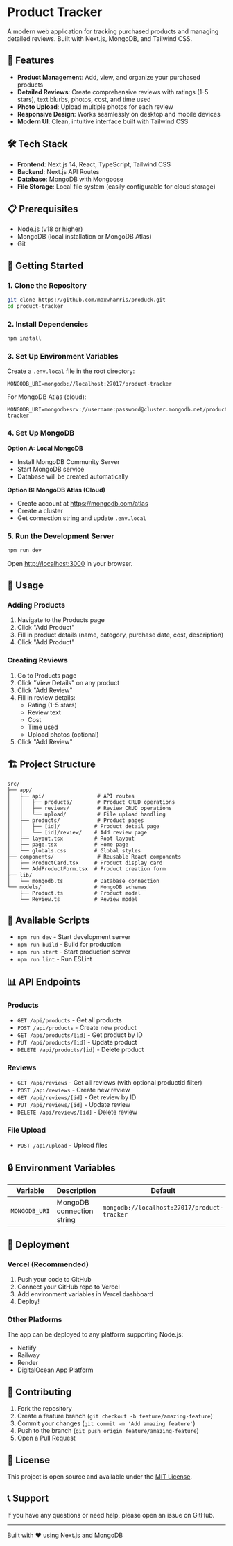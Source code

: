 # Product Tracker

A modern web application for tracking purchased products and managing detailed reviews. Built with Next.js, MongoDB, and Tailwind CSS.

## 🚀 Features

- **Product Management**: Add, view, and organize your purchased products
- **Detailed Reviews**: Create comprehensive reviews with ratings (1-5 stars), text blurbs, photos, cost, and time used
- **Photo Upload**: Upload multiple photos for each review
- **Responsive Design**: Works seamlessly on desktop and mobile devices
- **Modern UI**: Clean, intuitive interface built with Tailwind CSS

## 🛠️ Tech Stack

- **Frontend**: Next.js 14, React, TypeScript, Tailwind CSS
- **Backend**: Next.js API Routes
- **Database**: MongoDB with Mongoose
- **File Storage**: Local file system (easily configurable for cloud storage)

## 📋 Prerequisites

- Node.js (v18 or higher)
- MongoDB (local installation or MongoDB Atlas)
- Git

## 🚀 Getting Started

### 1. Clone the Repository
```bash
git clone https://github.com/maxwharris/produck.git
cd product-tracker
```

### 2. Install Dependencies
```bash
npm install
```

### 3. Set Up Environment Variables

Create a `.env.local` file in the root directory:
```env
MONGODB_URI=mongodb://localhost:27017/product-tracker
```

For MongoDB Atlas (cloud):
```env
MONGODB_URI=mongodb+srv://username:password@cluster.mongodb.net/product-tracker
```

### 4. Set Up MongoDB

**Option A: Local MongoDB**
- Install MongoDB Community Server
- Start MongoDB service
- Database will be created automatically

**Option B: MongoDB Atlas (Cloud)**
- Create account at https://mongodb.com/atlas
- Create a cluster
- Get connection string and update `.env.local`

### 5. Run the Development Server
```bash
npm run dev
```

Open [http://localhost:3000](http://localhost:3000) in your browser.

## 📖 Usage

### Adding Products
1. Navigate to the Products page
2. Click "Add Product"
3. Fill in product details (name, category, purchase date, cost, description)
4. Click "Add Product"

### Creating Reviews
1. Go to Products page
2. Click "View Details" on any product
3. Click "Add Review"
4. Fill in review details:
   - Rating (1-5 stars)
   - Review text
   - Cost
   - Time used
   - Upload photos (optional)
5. Click "Add Review"

## 🏗️ Project Structure

```
src/
├── app/
│   ├── api/                 # API routes
│   │   ├── products/        # Product CRUD operations
│   │   ├── reviews/         # Review CRUD operations
│   │   └── upload/          # File upload handling
│   ├── products/            # Product pages
│   │   ├── [id]/           # Product detail page
│   │   └── [id]/review/    # Add review page
│   ├── layout.tsx          # Root layout
│   ├── page.tsx            # Home page
│   └── globals.css         # Global styles
├── components/              # Reusable React components
│   ├── ProductCard.tsx     # Product display card
│   └── AddProductForm.tsx  # Product creation form
├── lib/
│   └── mongodb.ts          # Database connection
└── models/                 # MongoDB schemas
    ├── Product.ts          # Product model
    └── Review.ts           # Review model
```

## 🔧 Available Scripts

- `npm run dev` - Start development server
- `npm run build` - Build for production
- `npm run start` - Start production server
- `npm run lint` - Run ESLint

## 📊 API Endpoints

### Products
- `GET /api/products` - Get all products
- `POST /api/products` - Create new product
- `GET /api/products/[id]` - Get product by ID
- `PUT /api/products/[id]` - Update product
- `DELETE /api/products/[id]` - Delete product

### Reviews
- `GET /api/reviews` - Get all reviews (with optional productId filter)
- `POST /api/reviews` - Create new review
- `GET /api/reviews/[id]` - Get review by ID
- `PUT /api/reviews/[id]` - Update review
- `DELETE /api/reviews/[id]` - Delete review

### File Upload
- `POST /api/upload` - Upload files

## 🔒 Environment Variables

| Variable | Description | Default |
|----------|-------------|---------|
| `MONGODB_URI` | MongoDB connection string | `mongodb://localhost:27017/product-tracker` |

## 🚀 Deployment

### Vercel (Recommended)
1. Push your code to GitHub
2. Connect your GitHub repo to Vercel
3. Add environment variables in Vercel dashboard
4. Deploy!

### Other Platforms
The app can be deployed to any platform supporting Node.js:
- Netlify
- Railway
- Render
- DigitalOcean App Platform

## 🤝 Contributing

1. Fork the repository
2. Create a feature branch (`git checkout -b feature/amazing-feature`)
3. Commit your changes (`git commit -m 'Add amazing feature'`)
4. Push to the branch (`git push origin feature/amazing-feature`)
5. Open a Pull Request

## 📝 License

This project is open source and available under the [MIT License](LICENSE).

## 📞 Support

If you have any questions or need help, please open an issue on GitHub.

---

Built with ❤️ using Next.js and MongoDB
